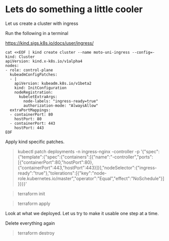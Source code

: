 # Lets do something a little cooler

Let us create a cluster with ingress

Run the following in a terminal

https://kind.sigs.k8s.io/docs/user/ingress/

```text
cat <<EOF | kind create cluster --name moto-uni-ingress --config=-
kind: Cluster
apiVersion: kind.x-k8s.io/v1alpha4
nodes:
- role: control-plane
  kubeadmConfigPatches:
  - |
    apiVersion: kubeadm.k8s.io/v1beta2
    kind: InitConfiguration
    nodeRegistration:
      kubeletExtraArgs:
        node-labels: "ingress-ready=true"
        authorization-mode: "AlwaysAllow"
  extraPortMappings:
  - containerPort: 80
    hostPort: 80
  - containerPort: 443
    hostPort: 443
EOF
```

Apply kind specific patches.
> kubectl patch deployments -n ingress-nginx -controller -p '{"spec":{"template":{"spec":{"containers":[{"name":"-controller","ports":[{"containerPort":80,"hostPort":80},{"containerPort":443,"hostPort":443}]}],"nodeSelector":{"ingress-ready":"true"},"tolerations":[{"key":"node-role.kubernetes.io/master","operator":"Equal","effect":"NoSchedule"}]}}}}'

> terraform init

> terraform apply

Look at what we deployed. Let us try to make it usable one step at a time.

Delete everything again
> terraform destroy